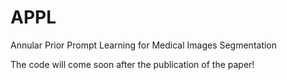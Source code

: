 # APPL
Annular Prior Prompt Learning for Medical Images Segmentation


The code will come soon after the publication of the paper!
